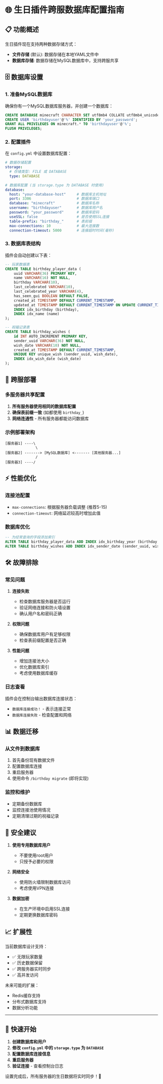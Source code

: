 # 🌐 生日插件跨服数据库配置指南

## 📋 功能概述

生日插件现在支持两种数据存储方式：
- **文件存储** (默认): 数据存储在本地YAML文件中
- **数据库存储**: 数据存储在MySQL数据库中，支持跨服共享

## 🗄️ 数据库设置

### 1. 准备MySQL数据库

确保你有一个MySQL数据库服务器，并创建一个数据库：

```sql
CREATE DATABASE minecraft CHARACTER SET utf8mb4 COLLATE utf8mb4_unicode_ci;
CREATE USER 'birthdayuser'@'%' IDENTIFIED BY 'your_password';
GRANT ALL PRIVILEGES ON minecraft.* TO 'birthdayuser'@'%';
FLUSH PRIVILEGES;
```

### 2. 配置插件

在 `config.yml` 中设置数据库配置：

```yaml
# 数据存储配置
storage:
  # 存储类型: FILE 或 DATABASE
  type: DATABASE
  
# 数据库配置 (当 storage.type 为 DATABASE 时使用)
database:
  host: "your-database-host"     # 数据库主机地址
  port: 3306                     # 数据库端口
  database: "minecraft"          # 数据库名称
  username: "birthdayuser"       # 数据库用户名
  password: "your_password"      # 数据库密码
  useSSL: false                  # 是否使用SSL连接
  table-prefix: "birthday_"      # 表前缀
  max-connections: 10            # 最大连接数
  connection-timeout: 5000       # 连接超时时间(毫秒)
```

### 3. 数据库表结构

插件会自动创建以下表：

```sql
-- 玩家数据表
CREATE TABLE birthday_player_data (
    uuid VARCHAR(36) PRIMARY KEY,
    name VARCHAR(16) NOT NULL,
    birthday VARCHAR(10),
    last_celebrated VARCHAR(10),
    last_celebrated_year VARCHAR(4),
    has_seen_gui BOOLEAN DEFAULT FALSE,
    created_at TIMESTAMP DEFAULT CURRENT_TIMESTAMP,
    updated_at TIMESTAMP DEFAULT CURRENT_TIMESTAMP ON UPDATE CURRENT_TIMESTAMP,
    INDEX idx_birthday (birthday),
    INDEX idx_name (name)
);

-- 祝福记录表
CREATE TABLE birthday_wishes (
    id INT AUTO_INCREMENT PRIMARY KEY,
    sender_uuid VARCHAR(36) NOT NULL,
    wish_date VARCHAR(10) NOT NULL,
    created_at TIMESTAMP DEFAULT CURRENT_TIMESTAMP,
    UNIQUE KEY unique_wish (sender_uuid, wish_date),
    INDEX idx_wish_date (wish_date)
);
```

## 🔄 跨服部署

### 多服务器共享配置

1. **所有服务器使用相同的数据库配置**
2. **确保表前缀一致** (如都使用 `birthday_`)
3. **网络连通性** - 所有服务器都能访问数据库

### 示例部署架构

```
[服务器1] ----\
              \
[服务器2] -------> [MySQL数据库] <------- [其他服务器...]
              /
[服务器3] ----/
```

## ⚡ 性能优化

### 连接池配置

- `max-connections`: 根据服务器负载调整 (推荐5-15)
- `connection-timeout`: 网络延迟较高时增加此值

### 数据库优化

```sql
-- 为经常查询的字段添加索引
ALTER TABLE birthday_player_data ADD INDEX idx_birthday_year (birthday, last_celebrated_year);
ALTER TABLE birthday_wishes ADD INDEX idx_sender_date (sender_uuid, wish_date);
```

## 🛠️ 故障排除

### 常见问题

1. **连接失败**
   - 检查数据库服务器是否运行
   - 验证网络连接和防火墙设置
   - 确认用户名和密码正确

2. **权限问题**
   - 确保数据库用户有足够权限
   - 检查表前缀配置是否正确

3. **性能问题**
   - 增加连接池大小
   - 优化数据库索引
   - 考虑使用数据库缓存

### 日志查看

插件会在控制台输出数据库连接状态：
- `数据库连接成功！` - 表示连接正常
- `数据库连接失败` - 检查配置和网络

## 📊 数据迁移

### 从文件到数据库

1. 首先备份现有数据文件
2. 配置数据库连接
3. 重启服务器
4. 使用命令 `/birthday migrate` (即将实现)

### 监控和维护

- 定期备份数据库
- 监控连接池使用情况
- 定期清理过期的祝福记录

## 🔐 安全建议

1. **使用专用数据库用户**
   - 不要使用root用户
   - 只授予必要的权限

2. **网络安全**
   - 使用防火墙限制数据库访问
   - 考虑使用VPN连接

3. **数据加密**
   - 在生产环境中启用SSL连接
   - 定期更换数据库密码

## 📈 扩展性

当前数据库设计支持：
- ✅ 无限玩家数量
- ✅ 历史数据保留
- ✅ 跨服务器实时同步
- ✅ 高并发访问

未来可能的扩展：
- Redis缓存支持
- 分布式数据库支持
- 数据分析功能

---

## 🚀 快速开始

1. **创建数据库和用户**
2. **修改 `config.yml` 中的 `storage.type` 为 `DATABASE`**
3. **配置数据库连接信息**
4. **重启服务器**
5. **验证连接** - 查看控制台日志

设置完成后，所有服务器的生日数据将实时同步！🎉
